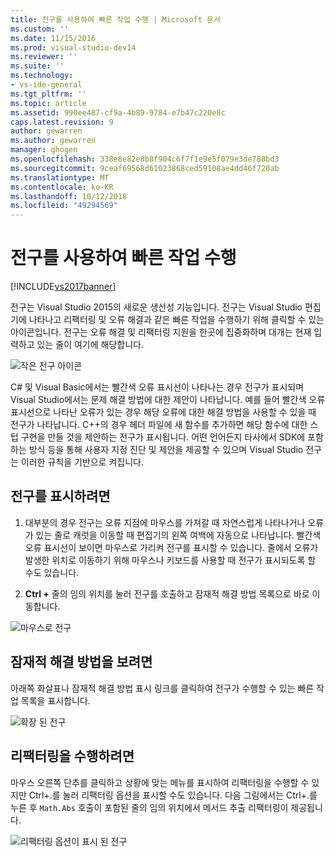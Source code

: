 ```yaml
---
title: 전구를 사용하여 빠른 작업 수행 | Microsoft 문서
ms.custom: ''
ms.date: 11/15/2016
ms.prod: visual-studio-dev14
ms.reviewer: ''
ms.suite: ''
ms.technology:
- vs-ide-general
ms.tgt_pltfrm: ''
ms.topic: article
ms.assetid: 990ee487-cf9a-4b89-9784-e7b47c220e8c
caps.latest.revision: 9
author: gewarren
ms.author: gewarren
manager: ghogen
ms.openlocfilehash: 338e8e82e8b8f904c6f7f1e9e5f079e3de788bd3
ms.sourcegitcommit: 9ceaf69568d61023868ced59108ae4dd46f720ab
ms.translationtype: MT
ms.contentlocale: ko-KR
ms.lasthandoff: 10/12/2018
ms.locfileid: "49294569"
---
```

# <a name="perform-quick-actions-with-light-bulbs"></a>전구를 사용하여 빠른 작업 수행
[!INCLUDE[vs2017banner](../includes/vs2017banner.md)]

전구는 Visual Studio 2015의 새로운 생산성 기능입니다. 전구는 Visual Studio 편집기에 나타나고 리팩터링 및 오류 해결과 같은 빠른 작업을 수행하기 위해 클릭할 수 있는 아이콘입니다. 전구는 오류 해결 및 리팩터링 지원을 한곳에 집중화하며 대개는 현재 입력하고 있는 줄이 여기에 해당합니다.  
  
 ![작은 전구 아이콘](../ide/media/vs2015-lightbulbsmall.png "VS2015_LightBulbSmall")  
  
 C# 및 Visual Basic에서는 빨간색 오류 표시선이 나타나는 경우 전구가 표시되며 Visual Studio에서는 문제 해결 방법에 대한 제안이 나타납니다. 예를 들어 빨간색 오류 표시선으로 나타난 오류가 있는 경우 해당 오류에 대한 해결 방법을 사용할 수 있을 때 전구가 나타납니다. C++의 경우 헤더 파일에 새 함수를 추가하면 해당 함수에 대한 스텁 구현을 만들 것을 제안하는 전구가 표시됩니다. 어떤 언어든지 타사에서 SDK에 포함하는 방식 등을 통해 사용자 지정 진단 및 제안을 제공할 수 있으며 Visual Studio 전구는 이러한 규칙을 기반으로 켜집니다.  
  
## <a name="to-see-a-light-bulb"></a>전구를 표시하려면  
  
1.  대부분의 경우 전구는 오류 지점에 마우스를 가져갈 때 자연스럽게 나타나거나 오류가 있는 줄로 캐럿을 이동할 때 편집기의 왼쪽 여백에 자동으로 나타납니다. 빨간색 오류 표시선이 보이면 마우스로 가리켜 전구를 표시할 수 있습니다. 줄에서 오류가 발생한 위치로 이동하기 위해 마우스나 키보드를 사용할 때 전구가 표시되도록 할 수도 있습니다.  
  
2.  **Ctrl +** 줄의 임의 위치를 눌러 전구를 호출하고 잠재적 해결 방법 목록으로 바로 이동합니다.  
  
 ![마우스로 전구](../ide/media/vs2015-lightbulb-hover.png "VS2015_LightBulb_Hover")  
  
## <a name="to-see-potential-fixes"></a>잠재적 해결 방법을 보려면  
 아래쪽 화살표나 잠재적 해결 방법 표시 링크를 클릭하여 전구가 수행할 수 있는 빠른 작업 목록을 표시합니다.  
  
 ![확장 된 전구](../ide/media/vs2015-lightbulb-hover-expanded.png "VS2015_LightBulb_hover_expanded")  
  
## <a name="to-do-a-refactoring"></a>리팩터링을 수행하려면  
 마우스 오른쪽 단추를 클릭하고 상황에 맞는 메뉴를 표시하여 리팩터링을 수행할 수 있지만 Ctrl+.를 눌러 리팩터링 옵션을 표시할 수도 있습니다. 다음 그림에서는 Ctrl+.를 누른 후 `Math.Abs` 호출이 포함된 줄의 임의 위치에서 메서드 추출 리팩터링이 제공됩니다.  
  
 ![리팩터링 옵션이 표시 된 전구](../ide/media/vs2015-lightbulbs-refactor.png "VS2015_LightBulbs_refactor")



